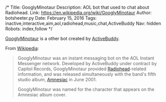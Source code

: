 /*
Title: GooglyMinotaur
Description: AOL bot that used to chat about Radiohead.
Link: https://en.wikipedia.org/wiki/GooglyMinotaur
Author: botsheeter.py
Date: February 15, 2016
Tags: inactive,interactive,aim,aol,radiohead,music,chat,ActiveBuddy
Nav: hidden
Robots: index,follow
*/

[GooglyMinotaur](https://en.wikipedia.org/wiki/GooglyMinotaur) is a other bot created by [ActiveBuddy](https://twitter.com/http://timkay.com/activebuddy/). 

From [Wikipedia](https://en.wikipedia.org/wiki/GooglyMinotaur):

> GooglyMinotaur was an instant messaging bot on the AOL Instant Messenger network. Developed by ActiveBuddy under contract by Capitol Records, GooglyMinotaur provided [Radiohead](https://en.wikipedia.org/wiki/Radiohead)-related information, and was released simultaneously with the band's fifth studio album, [Amnesiac](https://en.wikipedia.org/wiki/Amnesiac_%28album%29) in June 2001.
>
> GooglyMinotaur was named for the character that appears on the Amnesiac album cover.

